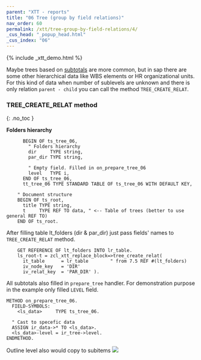 ```yaml
---
parent: "XTT - reports"
title: "06 Tree (group by field relations)"
nav_order: 60
permalink: /xtt/tree-group-by-field-relations/4/
_cus_head: "_popup_head.html"
_cus_index: "06"
---
```


{% include _xtt_demo.html %}

Maybe trees based on [subtotals](../tree-group-by-fields/1/) are more common, but in sap there are some other hierarchical data like WBS elements or HR organizational units.<br/>
For this kind of data when number of sublevels are unknown and there is only relation `parent - child` you can call the method `TREE_CREATE_RELAT`.

### TREE_CREATE_RELAT method
{: .no_toc }

**Folders hierarchy**
```abap
      BEGIN OF ts_tree_06,
        " Folders hierarchy
        dir     TYPE string,
        par_dir TYPE string,
        
        " Empty field. Filled in on_prepare_tree_06
        level   TYPE i,
      END OF ts_tree_06,
      tt_tree_06 TYPE STANDARD TABLE OF ts_tree_06 WITH DEFAULT KEY,

    " Document structure
    BEGIN OF ts_root,
      title TYPE string,
      t     TYPE REF TO data, " <-- Table of trees (better to use general REF TO)
    END OF ts_root.
```

After filling table lt_folders (dir & par_dir) just pass fields' names to `TREE_CREATE_RELAT` method.
```abap
    GET REFERENCE OF lt_folders INTO lr_table.
    ls_root-t = zcl_xtt_replace_block=>tree_create_relat(
      it_table      = lr_table        " from 7.5 REF #(lt_folders)
      iv_node_key   = 'DIR'
      iv_relat_key  = 'PAR_DIR' ).
```

All subtotals also filled in `prepare_tree` handler. For demonstration purpose in the example only filled `LEVEL` field.
```abap
METHOD on_prepare_tree_06.
  FIELD-SYMBOLS:
    <ls_data>     TYPE ts_tree_06.

  " Cast to specefic data
  ASSIGN ir_data->* TO <ls_data>.
  <ls_data>-level = ir_tree->level.
ENDMETHOD.
```

Outline level also would copy to subitems
![](https://raw.githubusercontent.com/wiki/bizhuka/xtt/img/tree_03.png)